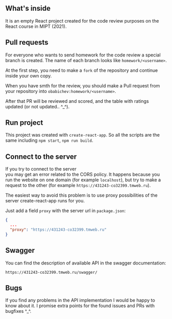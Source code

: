 ## What's inside

It is an empty React project created for the code review 
purposes on the React course in MIPT (2021).

## Pull requests

For everyone who wants to send homework for the code review 
a special branch is created. The name of each branch looks 
like `homework/<username>`.

At the first step, you need to make a `fork` of the repository 
and continue inside your own copy.

When you have smth for the review, you should make a Pull 
request from your repository into `obabichev:homework/<username>`.

After that PR will be reviewed and scored, and the table with ratings updated (or not updated.. ^_^).

## Run project

This project was created with `create-react-app`. So all 
the scripts are the same including `npm start`, 
`npm run build`.

## Connect to the server

If you try to connect to the server  
you may get an error related to the CORS policy. It happens 
because you run the website on one domain (for example 
`localhost`), but try to make a request to the other (for 
example `https://431243-co32399.tmweb.ru`).

The easiest way to avoid this problem is to use proxy 
possibilities of the server create-react-app runs for you.

Just add a field `proxy` with the server url in `package.json`:

```json
{
  ...
  "proxy": "https://431243-co32399.tmweb.ru"
}
```

## Swagger

You can find the description of available API in the swagger documentation:
```
https://431243-co32399.tmweb.ru/swagger/
```

## Bugs

If you find any problems in the API implementation I would be happy to know about it.
I promise extra points for the found issues and PRs with bugfixes ^_^.
